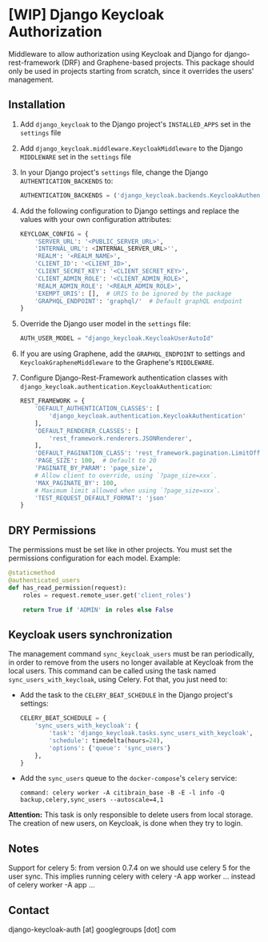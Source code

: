 # [WIP] Django Keycloak Authorization

Middleware to allow authorization using Keycloak and Django for django-rest-framework (DRF) and Graphene-based projects. 
This package should only be used in projects starting from scratch, since it overrides the users' management.

## Installation

1. Add `django_keycloak` to the Django project's `INSTALLED_APPS` set in the `settings` file
2. Add `django_keycloak.middleware.KeycloakMiddleware` to the Django `MIDDLEWARE` set in the `settings` file
3. In your Django project's `settings` file, change the Django `AUTHENTICATION_BACKENDS` to:

    ```python
    AUTHENTICATION_BACKENDS = ('django_keycloak.backends.KeycloakAuthenticationBackend',)
    ```
4. Add the following configuration to Django settings and replace the values with your own configuration attributes: 

    ```python
    KEYCLOAK_CONFIG = {
        'SERVER_URL': '<PUBLIC_SERVER_URL>',
        'INTERNAL_URL': <INTERNAL_SERVER_URL>'',
        'REALM': '<REALM_NAME>',
        'CLIENT_ID': '<CLIENT_ID>',
        'CLIENT_SECRET_KEY': '<CLIENT_SECRET_KEY>',
        'CLIENT_ADMIN_ROLE': '<CLIENT_ADMIN_ROLE>',
        'REALM_ADMIN_ROLE': '<REALM_ADMIN_ROLE>',
        'EXEMPT_URIS': [],  # URIS to be ignored by the package
        'GRAPHQL_ENDPOINT': 'graphql/'  # Default graphQL endpoint
    }
    ```
5. Override the Django user model in the `settings` file:
 
     ```python
    AUTH_USER_MODEL = "django_keycloak.KeycloakUserAutoId"
    ```

6. If you are using Graphene, add the `GRAPHQL_ENDPOINT` to settings and `KeycloakGrapheneMiddleware` to the Graphene's `MIDDLEWARE`.
    

8. Configure Django-Rest-Framework authentication classes with `django_keycloak.authentication.KeycloakAuthentication`:

    ```python
    REST_FRAMEWORK = {
        'DEFAULT_AUTHENTICATION_CLASSES': [
            'django_keycloak.authentication.KeycloakAuthentication'
        ],
        'DEFAULT_RENDERER_CLASSES': [
            'rest_framework.renderers.JSONRenderer',
        ],
        'DEFAULT_PAGINATION_CLASS': 'rest_framework.pagination.LimitOffsetPagination',
        'PAGE_SIZE': 100,  # Default to 20
        'PAGINATE_BY_PARAM': 'page_size',
        # Allow client to override, using `?page_size=xxx`.
        'MAX_PAGINATE_BY': 100,
        # Maximum limit allowed when using `?page_size=xxx`.
        'TEST_REQUEST_DEFAULT_FORMAT': 'json'
    }
    ```
    
## DRY Permissions
The permissions must be set like in other projects. You must set the
permissions configuration for each model. Example:

```python
@staticmethod
@authenticated_users
def has_read_permission(request):
    roles = request.remote_user.get('client_roles')

    return True if 'ADMIN' in roles else False
```

## Keycloak users synchronization

The management command `sync_keycloak_users` must be ran periodically, in
order to remove from the users no longer available at
Keycloak from the local users. This command can be called using the task named 
`sync_users_with_keycloak`, using Celery. Fot that, you just need to:
 
* Add the task to the `CELERY_BEAT_SCHEDULE` ìn the Django project's settings:

  ```python
  CELERY_BEAT_SCHEDULE = {
      'sync_users_with_keycloak': {
          'task': 'django_keycloak.tasks.sync_users_with_keycloak',
          'schedule': timedelta(hours=24),
          'options': {'queue': 'sync_users'}
      },
  }
  ```

* Add the `sync_users` queue to the `docker-compose`'s `celery` service:

  `command: celery worker -A citibrain_base -B -E -l info -Q backup,celery,sync_users --autoscale=4,1`

**Attention:** This task is only responsible to delete users from local
storage. The creation of new users, on Keycloak, is done when they
try to login.

## Notes

Support for celery 5: from version 0.7.4 on we should use celery 5 for the user sync. This implies running celery with celery -A app worker ... instead of celery worker -A app ...

## Contact

django-keycloak-auth [at] googlegroups [dot] com
